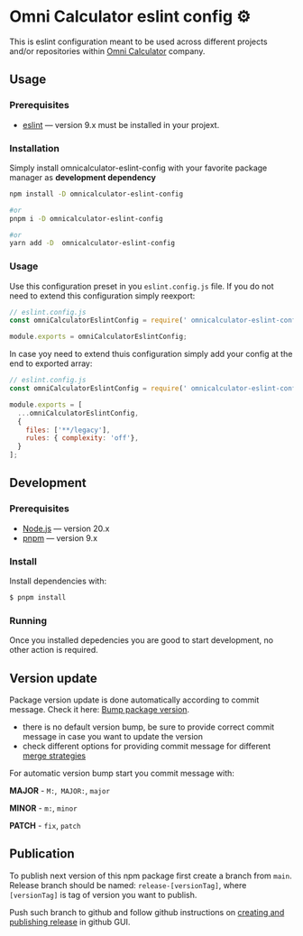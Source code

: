 # Omni Calculator eslint config ⚙️

This is eslint configuration meant to be used across different projects and/or repositories within [Omni Calculator](https://www.omnicalculator.com) company.

## Usage

### Prerequisites
- [eslint](https://www.npmjs.com/package/eslint) — version 9.x must be installed in your projext.

### Installation
Simply install omnicalculator-eslint-config with your favorite package manager as **development dependency**
```bash
npm install -D omnicalculator-eslint-config

#or
pnpm i -D omnicalculator-eslint-config

#or
yarn add -D  omnicalculator-eslint-config
```

### Usage
Use this configuration preset in you `eslint.config.js` file. If you do not need to extend this configuration simply reexport:
```js
// eslint.config.js
const omniCalculatorEslintConfig = require(' omnicalculator-eslint-config');

module.exports = omniCalculatorEslintConfig;
```

In case yoy need to extend thuis configuration simply add your config at the end to exported array:
```js
// eslint.config.js
const omniCalculatorEslintConfig = require(' omnicalculator-eslint-config');

module.exports = [
  ...omniCalculatorEslintConfig,
  {
    files: ['**/legacy'],
    rules: { complexity: 'off'},
  }
];

```

## Development

### Prerequisites

- [Node.js](https://nodejs.org) — version 20.x
- [pnpm](https://pnpm.io/) — version 9.x


### Install

Install dependencies with:

```sh
$ pnpm install
```

### Running

Once you installed depedencies you are good to start development, no other action is required.


## Version update

Package version update is done automatically according to commit message. Check it here: [Bump package version](https://github.com/marketplace/actions/bump-package-version).

- there is no default version bump, be sure to provide correct commit message in case you want to update the version
- check different options for providing commit message for different [merge strategies](https://github.com/marketplace/actions/bump-package-version#-pull-requests)


For automatic version bump start you commit message with: 

**MAJOR** - `M:`,` MAJOR:`, `major`

**MINOR** - `m:`, `minor`

**PATCH** - `fix`, `patch`


## Publication

To publish next version of this npm package first create a branch from `main`. Release branch should be named: `release-[versionTag]`, where `[versionTag]` is tag of version you want to publish.

Push such branch to github and follow github instructions on [creating and publishing release](https://docs.github.com/en/repositories/releasing-projects-on-github/managing-releases-in-a-repository#creating-a-release) in github GUI.

